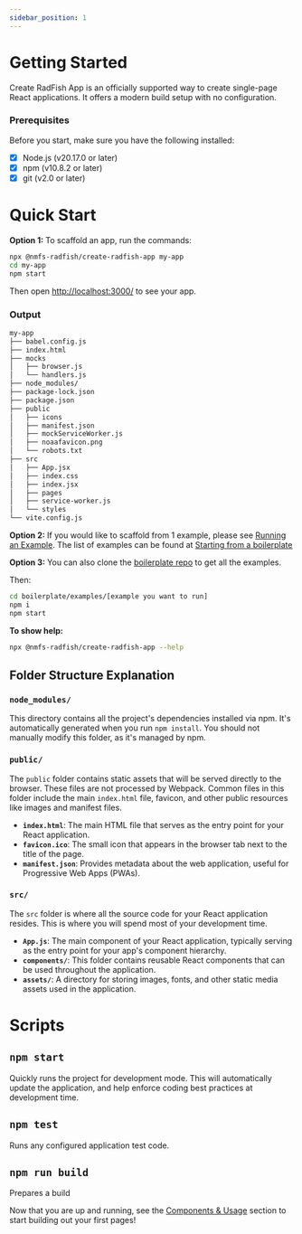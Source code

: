 ```yaml
---
sidebar_position: 1
---
```


# Getting Started

Create RadFish App is an officially supported way to create single-page React applications. It offers a modern build setup with no configuration.

### Prerequisites

Before you start, make sure you have the following installed:

- [x] Node.js (v20.17.0 or later)
- [x] npm (v10.8.2 or later)
- [x] git (v2.0 or later)

# Quick Start

**Option 1:** To scaffold an app, run the commands:

```bash
npx @nmfs-radfish/create-radfish-app my-app
cd my-app
npm start
```
Then open [http://localhost:3000/](http://localhost:3000/) to see your app.

### Output

```bash
my-app
├── babel.config.js
├── index.html
├── mocks
│   ├── browser.js
│   └── handlers.js
├── node_modules/
├── package-lock.json
├── package.json
├── public
│   ├── icons
│   ├── manifest.json
│   ├── mockServiceWorker.js
│   ├── noaafavicon.png
│   └── robots.txt
├── src
│   ├── App.jsx
│   ├── index.css
│   ├── index.jsx
│   ├── pages
│   ├── service-worker.js
│   └── styles
└── vite.config.js
```

**Option 2:** If you would like to scaffold from 1 example, please see [Running an Example](./building-your-application/available-scripts/running-example.md). The list of examples can be found at [Starting from a boilerplate](./building-your-application/templates_examples/#examples)

**Option 3:** You can also clone the [boilerplate repo](https://github.com/NMFS-RADFish/boilerplate) to get all the examples.

Then:

```bash
cd boilerplate/examples/[example you want to run]
npm i
npm start
```

**To show help:**

```bash
npx @nmfs-radfish/create-radfish-app --help
```

## Folder Structure Explanation

### `node_modules/`

This directory contains all the project's dependencies installed via npm. It's automatically generated when you run `npm install`. You should not manually modify this folder, as it's managed by npm.

### `public/`

The `public` folder contains static assets that will be served directly to the browser. These files are not processed by Webpack. Common files in this folder include the main `index.html` file, favicon, and other public resources like images and manifest files.

- **`index.html`**: The main HTML file that serves as the entry point for your React application.
- **`favicon.ico`**: The small icon that appears in the browser tab next to the title of the page.
- **`manifest.json`**: Provides metadata about the web application, useful for Progressive Web Apps (PWAs).

### `src/`

The `src` folder is where all the source code for your React application resides. This is where you will spend most of your development time.

- **`App.js`**: The main component of your React application, typically serving as the entry point for your app's component hierarchy.
- **`components/`**: This folder contains reusable React components that can be used throughout the application.
- **`assets/`**: A directory for storing images, fonts, and other static media assets used in the application.

# Scripts

## `npm start`

Quickly runs the project for development mode. This will automatically update the application, and help enforce coding best practices at development time.

## `npm test`

Runs any configured application test code.

## `npm run build`

Prepares a build

Now that you are up and running, see the [Components & Usage](./building-your-application/patterns/components.md) section to start building out your first pages!
